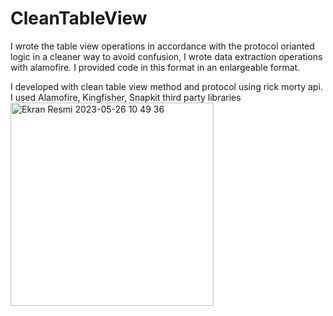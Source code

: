 # CleanTableView

I wrote the table view operations in accordance with the protocol orianted logic in a cleaner way to avoid confusion,
I wrote data extraction operations with alamofire. I provided code in this format in an enlargeable format.

I developed with clean table view method and protocol using rick morty api.
I used Alamofire, Kingfisher, Snapkit third party libraries<img width="325" alt="Ekran Resmi 2023-05-26 10 49 36" src="https://github.com/enessancar/CleanTableView/assets/79282025/7e4d2380-86ed-47de-bbca-275d18269781">
